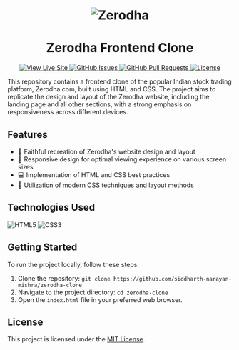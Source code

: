 # <div align="center">![Zerodha](https://zerodha.com/static/images/logo.svg)</div>

# <div align="center">Zerodha Frontend Clone</div>

<div align="center">
 <a href="https://siddharth-narayan-mishra.github.io/zerodha-clone/">
   <img src="https://img.shields.io/badge/View-Live%20Site-brightgreen?style=for-the-badge" alt="View Live Site">
 </a>
 <a href="https://github.com/your-username/zerodha-clone/issues">
   <img src="https://img.shields.io/github/issues/siddharth-narayan-mishra/zerodha-clone?style=for-the-badge" alt="GitHub Issues">
 </a>
 <a href="https://github.com/your-username/zerodha-clone/pulls">
   <img src="https://img.shields.io/github/issues-pr/siddharth-narayan-mishra/zerodha-clone?style=for-the-badge" alt="GitHub Pull Requests">
 </a>
 <a href="https://github.com/your-username/zerodha-clone/blob/main/LICENSE">
   <img src="https://img.shields.io/github/license/siddharth-narayan-mishra/zerodha-clone?style=for-the-badge" alt="License">
 </a>
</div>

This repository contains a frontend clone of the popular Indian stock trading platform, Zerodha.com, built using HTML and CSS. The project aims to replicate the design and layout of the Zerodha website, including the landing page and all other sections, with a strong emphasis on responsiveness across different devices.

## Features

- 🌟 Faithful recreation of Zerodha's website design and layout
- 📐 Responsive design for optimal viewing experience on various screen sizes
- 💻 Implementation of HTML and CSS best practices
- 🎨 Utilization of modern CSS techniques and layout methods

## Technologies Used

![HTML5](https://img.shields.io/badge/HTML5-E34F26?style=for-the-badge&logo=html5&logoColor=white)
![CSS3](https://img.shields.io/badge/CSS3-1572B6?style=for-the-badge&logo=css3&logoColor=white)

## Getting Started

To run the project locally, follow these steps:

1. Clone the repository: `git clone https://github.com/siddharth-narayan-mishra/zerodha-clone`
2. Navigate to the project directory: `cd zerodha-clone`
3. Open the `index.html` file in your preferred web browser.

## License

This project is licensed under the [MIT License](LICENSE).
